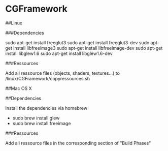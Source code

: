 CGFramework
===========

##Linux

###Dependencies

sudo apt-get install freeglut3
sudo apt-get install freeglut3-dev
sudo apt-get install libfreeimage3
sudo apt-get install libfreeimage-dev
sudo apt-get install libglew1.6
sudo apt-get install libglew1.6-dev

###Ressources

Add all ressource files (objects, shaders, textures...) to /linux/CGFramework/copyressources.sh

##Mac OS X

##Dependencies

Install the dependencies via homebrew

* sudo brew install glew
* sudo brew install freeimage

###Ressources

Add all ressource files in the corresponding section of "Build Phases"
